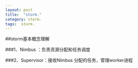 ```yaml
---
layout: post
title:  "storm."
category: storm.
tags:  storm.
---
```


##storm基本概念理解

###1、Nimbus ：负责资源分配和任务调度

###2、Supervisor：接收Nimbus 分配的任务，管理worker进程















